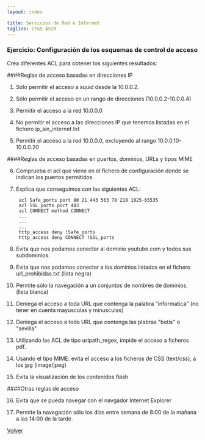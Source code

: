 ```yaml
---
layout: index

title: Servicios de Red e Internet
tagline: CFGS ASIR
---
```

### Ejercicio: Configuración de los esquemas de control de acceso

Crea diferentes ACL para obtener los siguientes resultados:

####Reglas de acceso basadas en direcciones IP

1) Sólo permitir el acceso a squid desde la 10.0.0.2.

2) Sólo permitir el acceso en un rango de direcciones (10.0.0.2-10.0.0.4)

3) Permitir el acceso a la red 10.0.0.0

4) No permitir el acceso a las direcciones IP que tenemos listadas en el fichero ip_sin_internet.txt

5) Permitir el acceso a la red 10.0.0.0, excluyendo al rango 10.0.0.10-10.0.0.20

####Reglas de acceso basadas en puertos, dominios, URLs y tipos MIME

6) Comprueba el acl que viene en el fichero de configuración donde se indican los puertos permitidos.

7) Explica que conseguimos con las siguientes ACL:

        acl Safe_ports port 80 21 443 563 70 210 1025-65535
        acl SSL_ports port 443
        acl CONNECT method CONNECT
        ...
        ...
        ...
        http_access deny !Safe_ports
        http_access deny CONNECT !SSL_ports

8) Evita que nos podamos conectar al dominio youtube.com y todos sus subdominios.

9) Evita que nos podamos conectar a los dominios listados en el fichero url_prohibidas.txt (lista negra)

10) Permite sólo la navegación a un conjuntos de nombres de dominios. (lista blanca)

11) Deniega el acceso a toda URL que contenga la palabra "informatica" (no tener en cuenta mayusculas y minusculas)

12) Deniega el acceso a toda URL que contenga las plabras "betis" o "sevilla"

13) Utilizando las ACL de tipo urlpath_regex, impide el acceso a ficheros pdf.

14) Usando el tipo MIME: evita el acceso a los ficheros de CSS (text/css), a los jpg (image/jpeg)

15) Evita la visualización de los contenidos flash

####Otras reglas de acceso

16) Evita que se pueda navegar con el navgador Internet Explorer

17) Permite la navegación sólo los días entre semana de 8:00 de la mañana a las 14:00 de la tarde.

[Volver](index)
